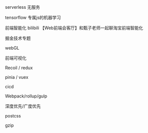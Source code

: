serverless 无服务



tensorflow  专属js的机器学习



前端智能化      bilibili 【Web前端会客厅】和甄子老师一起聊淘宝前端智能化



掘金技术专题



webGL



前端可视化







Recoil / redux

pinia / vuex





cicd



Webpack/rollup/gulp



深度优先/广度优先



postcss



gzip
